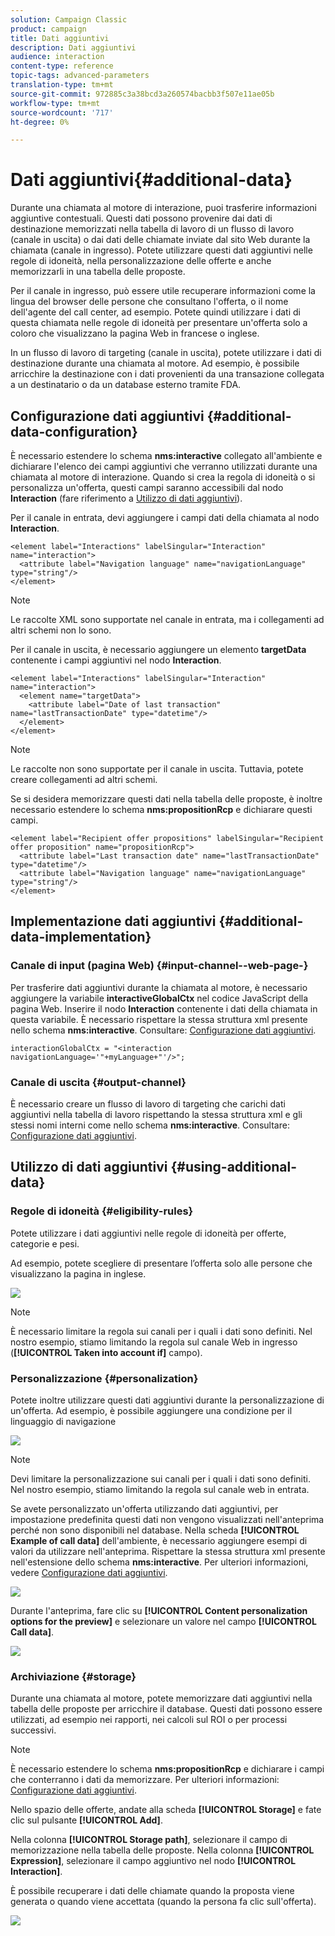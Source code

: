 ```yaml
---
solution: Campaign Classic
product: campaign
title: Dati aggiuntivi
description: Dati aggiuntivi
audience: interaction
content-type: reference
topic-tags: advanced-parameters
translation-type: tm+mt
source-git-commit: 972885c3a38bcd3a260574bacbb3f507e11ae05b
workflow-type: tm+mt
source-wordcount: '717'
ht-degree: 0%

---
```



# Dati aggiuntivi{#additional-data}

Durante una chiamata al motore di interazione, puoi trasferire informazioni aggiuntive contestuali. Questi dati possono provenire dai dati di destinazione memorizzati nella tabella di lavoro di un flusso di lavoro (canale in uscita) o dai dati delle chiamate inviate dal sito Web durante la chiamata (canale in ingresso). Potete utilizzare questi dati aggiuntivi nelle regole di idoneità, nella personalizzazione delle offerte e anche memorizzarli in una tabella delle proposte.

Per il canale in ingresso, può essere utile recuperare informazioni come la lingua del browser delle persone che consultano l&#39;offerta, o il nome dell&#39;agente del call center, ad esempio. Potete quindi utilizzare i dati di questa chiamata nelle regole di idoneità per presentare un&#39;offerta solo a coloro che visualizzano la pagina Web in francese o inglese.

In un flusso di lavoro di targeting (canale in uscita), potete utilizzare i dati di destinazione durante una chiamata al motore. Ad esempio, è possibile arricchire la destinazione con i dati provenienti da una transazione collegata a un destinatario o da un database esterno tramite FDA.

## Configurazione dati aggiuntivi {#additional-data-configuration}

È necessario estendere lo schema **nms:interactive** collegato all&#39;ambiente e dichiarare l&#39;elenco dei campi aggiuntivi che verranno utilizzati durante una chiamata al motore di interazione. Quando si crea la regola di idoneità o si personalizza un&#39;offerta, questi campi saranno accessibili dal nodo **Interaction** (fare riferimento a [Utilizzo di dati aggiuntivi](#using-additional-data)).

Per il canale in entrata, devi aggiungere i campi dati della chiamata al nodo **Interaction**.

```
<element label="Interactions" labelSingular="Interaction" name="interaction">
  <attribute label="Navigation language" name="navigationLanguage" type="string"/>
</element>
```

>[!NOTE]
>
>Le raccolte XML sono supportate nel canale in entrata, ma i collegamenti ad altri schemi non lo sono.

Per il canale in uscita, è necessario aggiungere un elemento **targetData** contenente i campi aggiuntivi nel nodo **Interaction**.

```
<element label="Interactions" labelSingular="Interaction" name="interaction">
  <element name="targetData">
    <attribute label="Date of last transaction" name="lastTransactionDate" type="datetime"/>
  </element>
</element>
```

>[!NOTE]
>
>Le raccolte non sono supportate per il canale in uscita. Tuttavia, potete creare collegamenti ad altri schemi.

Se si desidera memorizzare questi dati nella tabella delle proposte, è inoltre necessario estendere lo schema **nms:propositionRcp** e dichiarare questi campi.

```
<element label="Recipient offer propositions" labelSingular="Recipient offer proposition" name="propositionRcp">
  <attribute label="Last transaction date" name="lastTransactionDate" type="datetime"/>
  <attribute label="Navigation language" name="navigationLanguage" type="string"/>
</element>
```

## Implementazione dati aggiuntivi {#additional-data-implementation}

### Canale di input (pagina Web) {#input-channel--web-page-}

Per trasferire dati aggiuntivi durante la chiamata al motore, è necessario aggiungere la variabile **interactiveGlobalCtx** nel codice JavaScript della pagina Web. Inserire il nodo **Interaction** contenente i dati della chiamata in questa variabile. È necessario rispettare la stessa struttura xml presente nello schema **nms:interactive**. Consultare: [Configurazione dati aggiuntivi](#additional-data-configuration).

```
interactionGlobalCtx = "<interaction navigationLanguage='"+myLanguage+"'/>";
```

### Canale di uscita {#output-channel}

È necessario creare un flusso di lavoro di targeting che carichi dati aggiuntivi nella tabella di lavoro rispettando la stessa struttura xml e gli stessi nomi interni come nello schema **nms:interactive**. Consultare: [Configurazione dati aggiuntivi](#additional-data-configuration).

## Utilizzo di dati aggiuntivi {#using-additional-data}

### Regole di idoneità {#eligibility-rules}

Potete utilizzare i dati aggiuntivi nelle regole di idoneità per offerte, categorie e pesi.

Ad esempio, potete scegliere di presentare l’offerta solo alle persone che visualizzano la pagina in inglese.

![](assets/ita_calldata_query.png)

>[!NOTE]
>
>È necessario limitare la regola sui canali per i quali i dati sono definiti. Nel nostro esempio, stiamo limitando la regola sul canale Web in ingresso (**[!UICONTROL Taken into account if]** campo).

### Personalizzazione {#personalization}

Potete inoltre utilizzare questi dati aggiuntivi durante la personalizzazione di un&#39;offerta. Ad esempio, è possibile aggiungere una condizione per il linguaggio di navigazione

![](assets/ita_calldata_perso.png)

>[!NOTE]
>
>Devi limitare la personalizzazione sui canali per i quali i dati sono definiti. Nel nostro esempio, stiamo limitando la regola sul canale web in entrata.

Se avete personalizzato un&#39;offerta utilizzando dati aggiuntivi, per impostazione predefinita questi dati non vengono visualizzati nell&#39;anteprima perché non sono disponibili nel database. Nella scheda **[!UICONTROL Example of call data]** dell&#39;ambiente, è necessario aggiungere esempi di valori da utilizzare nell&#39;anteprima. Rispettare la stessa struttura xml presente nell&#39;estensione dello schema **nms:interactive**. Per ulteriori informazioni, vedere [Configurazione dati aggiuntivi](#additional-data-configuration).

![](assets/ita_calldata_preview.png)

Durante l&#39;anteprima, fare clic su **[!UICONTROL Content personalization options for the preview]** e selezionare un valore nel campo **[!UICONTROL Call data]**.

![](assets/ita_calldata_preview2.png)

### Archiviazione {#storage}

Durante una chiamata al motore, potete memorizzare dati aggiuntivi nella tabella delle proposte per arricchire il database. Questi dati possono essere utilizzati, ad esempio nei rapporti, nei calcoli sul ROI o per processi successivi.

>[!NOTE]
>
>È necessario estendere lo schema **nms:propositionRcp** e dichiarare i campi che conterranno i dati da memorizzare. Per ulteriori informazioni: [Configurazione dati aggiuntivi](#additional-data-configuration).

Nello spazio delle offerte, andate alla scheda **[!UICONTROL Storage]** e fate clic sul pulsante **[!UICONTROL Add]**.

Nella colonna **[!UICONTROL Storage path]**, selezionare il campo di memorizzazione nella tabella delle proposte. Nella colonna **[!UICONTROL Expression]**, selezionare il campo aggiuntivo nel nodo **[!UICONTROL Interaction]**.

È possibile recuperare i dati delle chiamate quando la proposta viene generata o quando viene accettata (quando la persona fa clic sull&#39;offerta).

![](assets/ita_calldata_storage.png)

